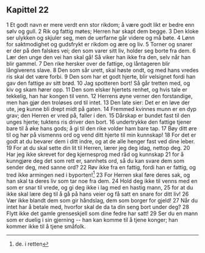 ## Kapittel 22

1 Et godt navn er mere verdt enn stor rikdom; å være godt likt er bedre enn sølv og gull. 
2 Rik og fattig møtes; Herren har skapt dem begge. 
3 Den kloke ser ulykken og skjuler seg, men de uerfarne går videre og må bøte. 
4 Lønn for saktmodighet og gudsfrykt er rikdom og ære og liv. 
5 Torner og snarer er der på den falskes vei; den som varer sitt liv, holder seg borte fra dem. 
6 Lær den unge den vei han skal gå! Så viker han ikke fra den, selv når han blir gammel. 
7 Den rike hersker over de fattige, og låntageren blir långiverens slave. 
8 Den som sår urett, skal høste ondt, og med hans vredes ris skal det være forbi. 
9 Den som har et godt hjerte, blir velsignet fordi han gav den fattige av sitt brød. 
10 Jag spotteren bort! Så går tretten med, og kiv og skam hører opp. 
11 Den som elsker hjertets renhet, og hvis tale er tekkelig, han har kongen til venn. 
12 Herrens øyne verner den forstandige, men han gjør den troløses ord til intet. 
13 Den late sier: Det er en løve der ute, jeg kunne bli drept midt på gaten. 
14 Fremmed kvinnes munn er en dyp grav; den Herren er vred på, faller i den. 
15 Dårskap er bundet fast til den unges hjerte; tuktens ris driver den bort. 
16 undertrykke den fattige tjener bare til å øke hans gods; å gi til den rike volder ham bare tap. 
17 Bøy ditt øre til og hør på vismenns ord og vend ditt hjerte til min kunnskap! 
18 For det er godt at du bevarer dem i ditt indre, og at de alle henger fast ved dine leber. 
19 For at du skal sette din lit til Herren, lærer jeg deg idag, nettop deg. 
20 Har jeg ikke skrevet for deg kjernesprog med råd og kunnskap 
21 for å kunngjøre deg det som rett er, sannhets ord, så du kan svare dem som sender deg, med sanne ord?
22 Røv ikke fra en fattig, fordi han er fattig, og tred ikke armingen ned i byporten![^1]
23 For Herren skal føre deres sak, og han skal ta deres liv som tar noe fra dem. 
24 Hold deg ikke til venns med en som er snar til vrede, og gi deg ikke i lag med en hastig mann, 
25 for at du ikke skal lære deg til å gå på hans veier og få satt en snare for ditt liv! 
26 Vær ikke blandt dem som gir håndslag, dem som borger for gjeld! 
27 Når du intet har å betale med, hvorfor skal de da ta din seng bort under deg? 
28 Flytt ikke det gamle grenseskjell som dine fedre har satt! 
29 Ser du en mann som er duelig i sin gjerning -- han kan komme til å tjene konger; han kommer ikke til å tjene småfolk.

[^1]: de. i retten
